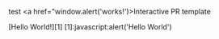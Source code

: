 test <a href="window.alert('works!')>Interactive PR template</a>

[Hello World!][1]
[1]:javascript:alert('Hello World')
